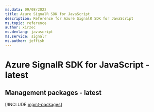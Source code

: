```yaml
---
ms.data: 09/08/2022
title: Azure SignalR SDK for JavaScript
description: Reference for Azure SignalR SDK for JavaScript
ms.topic: reference
author: xirzec
ms.devlang: javascript
ms.service: signalr
ms.author: jeffish
---
```

# Azure SignalR SDK for JavaScript - latest

## Management packages - latest
[!INCLUDE [mgmt-packages](signalr-mgmt-index.md)]